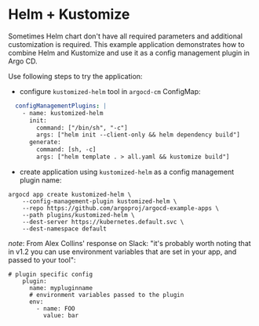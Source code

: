 # Helm + Kustomize

Sometimes Helm chart don't have all required parameters and additional customization is required. This example application demonstrates how to combine Helm and Kustomize and use it
as a config management plugin in Argo CD.

Use following steps to try the application:

* configure `kustomized-helm` tool in `argocd-cm` ConfigMap:

```yaml
  configManagementPlugins: |
    - name: kustomized-helm
      init:
        command: ["/bin/sh", "-c"]
        args: ["helm init --client-only && helm dependency build"]
      generate:
        command: [sh, -c]
        args: ["helm template . > all.yaml && kustomize build"]
```

* create application using `kustomized-helm` as a config management plugin name:


```
argocd app create kustomized-helm \
    --config-management-plugin kustomized-helm \
    --repo https://github.com/argoproj/argocd-example-apps \
    --path plugins/kustomized-helm \
    --dest-server https://kubernetes.default.svc \
    --dest-namespace default
```
*_note_*: From Alex Collins' response on Slack:
"it's probably worth noting that in v1.2 you can use environment variables that are set in your app, and passed to your tool":
```
# plugin specific config
    plugin:
      name: mypluginname
      # environment variables passed to the plugin
      env:
        - name: FOO
          value: bar
```
